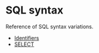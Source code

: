 # SQL syntax

Reference of SQL syntax variations.

- [Identifiers](./identifiers.md)
- [SELECT](./select.md)
